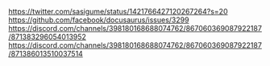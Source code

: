 https://twitter.com/sasigume/status/1421766427120267264?s=20  
https://github.com/facebook/docusaurus/issues/3299  
https://discord.com/channels/398180168688074762/867060369087922187/871383296054013952  
https://discord.com/channels/398180168688074762/867060369087922187/871386013510037514

<!--
# Docusaurus Example

This directory is a brief example of a [Docusaurus](https://v2.docusaurus.io) site that can be deployed with Vercel and zero configuration.

## Deploy Your Own

Deploy your own Docusaurus project with Vercel.

[![Deploy with Vercel](https://vercel.com/button)](https://vercel.com/new/clone?repository-url=https://github.com/vercel/vercel/tree/main/docusaurus-2&template=docusaurus-2)

### How We Created This Example

To get started with Docusaurus on Vercel, you can use the [Docusaurus CLI](https://v2.docusaurus.io/docs/installation#scaffold-project-website) to initialize the project:

```shell
$ npx @docusaurus/init@next init my-website classic
```
-->
